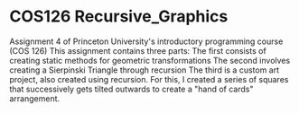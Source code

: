 # COS126 Recursive_Graphics
Assignment 4 of Princeton University's introductory programming course (COS 126) 
This assignment contains three parts: The first consists of creating static methods for geometric transformations
The second involves creating a Sierpinski Triangle through recursion
The third is a custom art project, also created using recursion. For this, I created a series of squares that successively gets tilted outwards to create a "hand of cards" arrangement.
